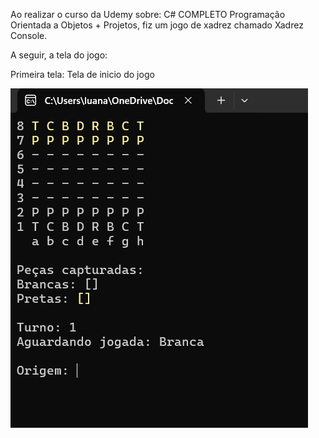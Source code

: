 Ao realizar o curso da Udemy sobre: C# COMPLETO Programação Orientada a Objetos + Projetos, fiz um jogo de xadrez chamado Xadrez Console.

A seguir, a tela do jogo:

Primeira tela: Tela de inicio do jogo

![1 tela](https://github.com/luanalamonica/Xadrez-Console/blob/main/primeira%20tela.png)	

